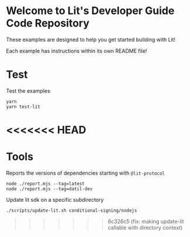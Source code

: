 # Welcome to Lit's Developer Guide Code Repository

These examples are designed to help you get started building with Lit!

Each example has instructions within its own README file!

# Test

Test the examples

```
yarn
yarn test-lit
```
<<<<<<< HEAD
=======

# Tools

Reports the versions of dependencies starting with `@lit-protocol`

```
node ./report.mjs --tag=latest
node ./report.mjs --tag=datil-dev
```

Update lit sdk on a specific subdirectory
```
./scripts/update-lit.sh conditional-signing/nodejs
```
>>>>>>> 6c326c5 (fix: making update-lit callable with directory context)
